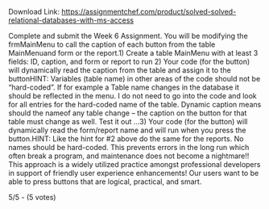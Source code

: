 Download Link: https://assignmentchef.com/product/solved-solved-relational-databases-with-ms-access
<br>
<p class="ui header product-top-header" title="Relational Databases with MS Access Solution">Complete and submit the Week 6 Assignment. You will be modifying the frmMainMenu to call the caption of each button from the table MainMenuand form or the report.1) Create a table MainMenu with at least 3 fields: ID, caption, and form or report to run 2) Your code (for the button) will dynamically read the caption from the table and assign it to the buttonHINT: Variables (table name) in other areas of the code should not be “hard-coded”. If for example a Table name changes in the database it should be reflected in the menu. I do not need to go into the code and look for all entries for the hard-coded name of the table. Dynamic caption means should the nameof any table change – the caption on the button for that table must change as well. Test it out …3) Your code (for the button) will dynamically read the form/report name and will run when you press the button.HINT: Like the hint for #2 above do the same for the reports. No names should be hard-coded. This prevents errors in the long run which often break a program, and maintenance does not become a nightmare!! This approach is a widely utilized practice amongst professional developers in support of friendly user experience enhancements! Our users want to be able to press buttons that are logical, practical, and smart.

5/5 - (5 votes)